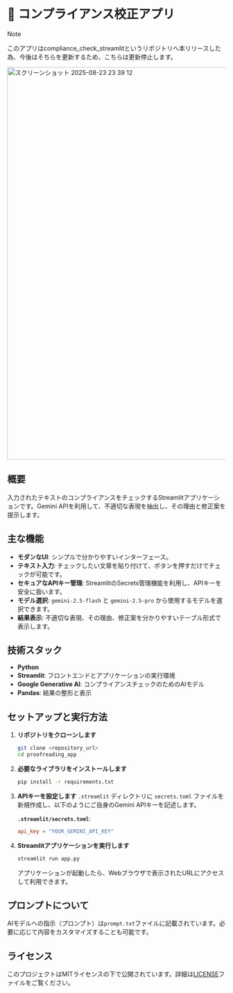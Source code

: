 # 📝 コンプライアンス校正アプリ
> [!NOTE]
> このアプリはcompliance_check_streamlitというリポジトリへ本リリースした為、今後はそちらを更新するため、こちらは更新停止します。
<img width="1799" height="904" alt="スクリーンショット 2025-08-23 23 39 12" src="https://github.com/user-attachments/assets/e81783c9-0cb4-4c9e-a884-75914d7b8443" />

## 概要

入力されたテキストのコンプライアンスをチェックするStreamlitアプリケーションです。Gemini APIを利用して、不適切な表現を抽出し、その理由と修正案を提示します。

## 主な機能

- **モダンなUI**: シンプルで分かりやすいインターフェース。
- **テキスト入力**: チェックしたい文章を貼り付けて、ボタンを押すだけでチェックが可能です。
- **セキュアなAPIキー管理**: StreamlitのSecrets管理機能を利用し、APIキーを安全に扱います。
- **モデル選択**: `gemini-2.5-flash` と `gemini-2.5-pro` から使用するモデルを選択できます。       
- **結果表示**: 不適切な表現、その理由、修正案を分かりやすいテーブル形式で表示します。

## 技術スタック

- **Python**
- **Streamlit**: フロントエンドとアプリケーションの実行環境
- **Google Generative AI**: コンプライアンスチェックのためのAIモデル
- **Pandas**: 結果の整形と表示

## セットアップと実行方法

1. **リポジトリをクローンします**
   ```bash
   git clone <repository_url>
   cd proofreading_app
   ```

2. **必要なライブラリをインストールします**
   ```bash
   pip install -r requirements.txt
   ```

3. **APIキーを設定します**
   `.streamlit` ディレクトリに `secrets.toml` ファイルを新規作成し、以下のようにご自身のGemini APIキーを記述します。

   **`.streamlit/secrets.toml`**:
   ```toml
   api_key = "YOUR_GEMINI_API_KEY"
   ```

4. **Streamlitアプリケーションを実行します**
   ```bash
   streamlit run app.py
   ```
   アプリケーションが起動したら、Webブラウザで表示されたURLにアクセスして利用できます。

## プロンプトについて

AIモデルへの指示（プロンプト）は`prompt.txt`ファイルに記載されています。必要に応じて内容をカスタマイズすることも可能です。

## ライセンス

このプロジェクトはMITライセンスの下で公開されています。詳細は[LICENSE](LICENSE)ファイルをご覧ください。

